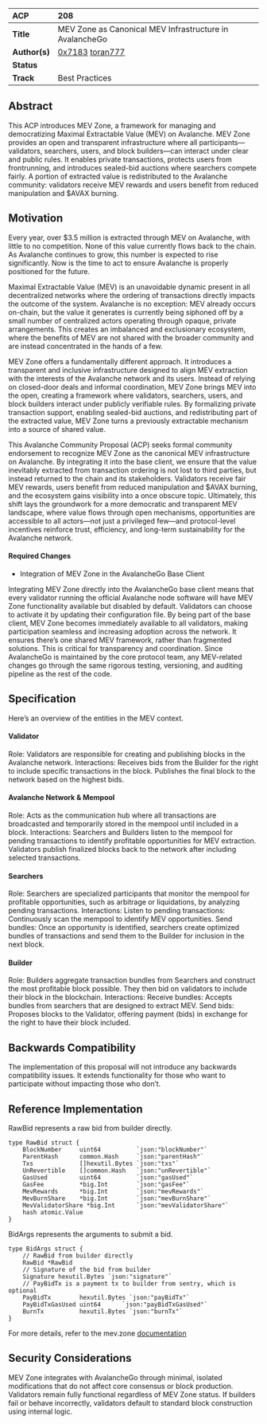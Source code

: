 | ACP           | 208                                                                                   |
| :------------ | :------------------------------------------------------------------------------------ |
| **Title**     | MEV Zone as Canonical MEV Infrastructure in AvalancheGo                                                  |
| **Author(s)** | [0x7183](http://github.com/0x7183) [toran777](http://github.com/toran777)                                    |
| **Status**    |  |
| **Track**     | Best Practices |       


## Abstract
This ACP introduces MEV Zone, a framework for managing and democratizing Maximal Extractable Value (MEV) on Avalanche. 
MEV Zone provides an open and transparent infrastructure where all participants—validators, searchers, users, and block builders—can interact under clear and public rules. It enables private transactions, protects users from frontrunning, and introduces sealed-bid auctions where searchers compete fairly. A portion of extracted value is redistributed to the Avalanche community: validators receive MEV rewards and users benefit from reduced manipulation and $AVAX burning.

## Motivation
Every year, over $3.5 million is extracted through MEV on Avalanche, with little to no competition. None of this value currently flows back to the chain. As Avalanche continues to grow, this number is expected to rise significantly. 
Now is the time to act to ensure Avalanche is properly positioned for the future. 

Maximal Extractable Value (MEV) is an unavoidable dynamic present in all decentralized networks where the ordering of transactions directly impacts the outcome of the system. 
Avalanche is no exception: MEV already occurs on-chain, but the value it generates is currently being siphoned off by a small number of centralized actors operating through opaque, private arrangements. This creates an imbalanced and exclusionary ecosystem, where the benefits of MEV are not shared with the broader community and are instead concentrated in the hands of a few.

MEV Zone offers a fundamentally different approach. It introduces a transparent and inclusive infrastructure designed to align MEV extraction with the interests of the Avalanche network and its users. Instead of relying on closed-door deals and informal coordination, MEV Zone brings MEV into the open, creating a framework where validators, searchers, users, and block builders interact under publicly verifiable rules.
By formalizing private transaction support, enabling sealed-bid auctions, and redistributing part of the extracted value, MEV Zone turns a previously extractable mechanism into a source of shared value.

This Avalanche Community Proposal (ACP) seeks formal community endorsement to recognize MEV Zone as the canonical MEV infrastructure on Avalanche. By integrating it into the base client, we ensure that the value inevitably extracted from transaction ordering is not lost to third parties, but instead returned to the chain and its stakeholders. Validators receive fair MEV rewards, users benefit from reduced manipulation and $AVAX burning, and the ecosystem gains visibility into a once obscure topic. Ultimately, this shift lays the groundwork for a more democratic and transparent MEV landscape, where value flows through open mechanisms, opportunities are accessible to all actors—not just a privileged few—and protocol-level incentives reinforce trust, efficiency, and long-term sustainability for the Avalanche network.

#### Required Changes
- Integration of MEV Zone in the AvalancheGo Base Client

Integrating MEV Zone directly into the AvalancheGo base client means that every validator running the official Avalanche node software will have MEV Zone functionality available but disabled by default. Validators can choose to activate it by updating their configuration file.
By being part of the base client, MEV Zone becomes immediately available to all validators, making participation seamless and increasing adoption across the network.
It ensures there’s one shared MEV framework, rather than fragmented solutions. This is critical for transparency and coordination.
Since AvalancheGo is maintained by the core protocol team, any MEV-related changes go through the same rigorous testing, versioning, and auditing pipeline as the rest of the code.

## Specification

Here’s an overview of the entities in the MEV context.


#### Validator
Role: Validators are responsible for creating and publishing blocks in the Avalanche network.
Interactions:
Receives bids from the Builder for the right to include specific transactions in the block.
Publishes the final block to the network based on the highest bids.


#### Avalanche Network & Mempool
Role: Acts as the communication hub where all transactions are broadcasted and temporarily stored in the mempool until included in a block.
Interactions:
Searchers and Builders listen to the mempool for pending transactions to identify profitable opportunities for MEV extraction.
Validators publish finalized blocks back to the network after including selected transactions.

#### Searchers
Role: Searchers are specialized participants that monitor the mempool for profitable opportunities, such as arbitrage or liquidations, by analyzing pending transactions.
Interactions:
Listen to pending transactions: Continuously scan the mempool to identify MEV opportunities.
Send bundles: Once an opportunity is identified, searchers create optimized bundles of transactions and send them to the Builder for inclusion in the next block.


#### Builder
Role: Builders aggregate transaction bundles from Searchers and construct the most profitable block possible. They then bid on validators to include their block in the blockchain.
Interactions:
Receive bundles: Accepts bundles from searchers that are designed to extract MEV.
Send bids: Proposes blocks to the Validator, offering payment (bids) in exchange for the right to have their block included.


## Backwards Compatibility
The implementation of this proposal will not introduce any backwards compatibility issues. It extends functionality for those who want to participate without impacting those who don’t.

## Reference Implementation
RawBid represents a raw bid from builder directly.
```
type RawBid struct {
	BlockNumber   	uint64      	`json:"blockNumber"`
	ParentHash    	common.Hash 	`json:"parentHash"`
	Txs           	[]hexutil.Bytes `json:"txs"`
	UnRevertible  	[]common.Hash   `json:"unRevertible"`
	GasUsed       	uint64      	`json:"gasUsed"`
	GasFee        	*big.Int    	`json:"gasFee"`
	MevRewards    	*big.Int    	`json:"mevRewards"`
	MevBurnShare  	*big.Int    	`json:"mevBurnShare"`
	MevValidatorShare *big.Int    	`json:"mevValidatorShare"`
	hash atomic.Value
}
```

BidArgs represents the arguments to submit a bid.
```
type BidArgs struct {
	// RawBid from builder directly
	RawBid *RawBid
	// Signature of the bid from builder
	Signature hexutil.Bytes `json:"signature"`
	// PayBidTx is a payment tx to builder from sentry, which is optional
	PayBidTx    	hexutil.Bytes `json:"payBidTx"`
	PayBidTxGasUsed uint64    	`json:"payBidTxGasUsed"`
	BurnTx      	hexutil.Bytes `json:"burnTx"`
}
```
For more details, refer to the mev.zone [documentation](https://mevzone.gitbook.io/mevzone)

## Security Considerations
MEV Zone integrates with AvalancheGo through minimal, isolated modifications that do not affect core consensus or block production. Validators remain fully functional regardless of MEV Zone status. If builders fail or behave incorrectly, validators default to standard block construction using internal logic.
